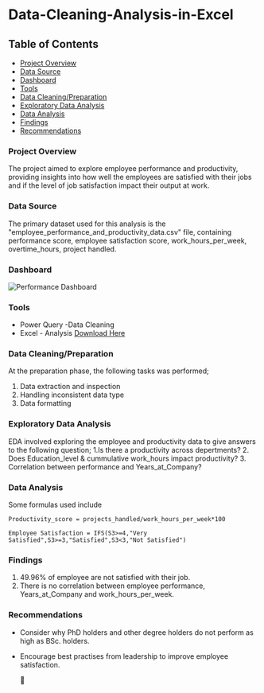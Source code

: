 # Data-Cleaning-Analysis-in-Excel

## Table of Contents
- [Project Overview](#project-overview)
- [Data Source](#data-source)
- [Dashboard](#dashboard)
- [Tools](#tools)
- [Data Cleaning/Preparation](#datacleaning-preparation)
- [Exploratory Data Analysis](#exploratory-data-analysis)
- [ Data Analysis](#data-analysis)
- [Findings](#findings)
- [Recommendations](#recommendations)

### Project Overview
The project aimed to explore employee performance and productivity, providing insights into how well the employees are satisfied with their jobs and if the level of job satisfaction impact their output at work.

### Data Source
The primary dataset used for this analysis is the "employee_performance_and_productivity_data.csv" file, containing performance score, employee satisfaction score, work_hours_per_week, overtime_hours, project handled.

### Dashboard
![Performance Dashboard](https://github.com/Funke-Shittu/Data-Cleaning-and-Analysis-in-Excel/blob/main/Performance_report.png)


### Tools
- Power Query -Data Cleaning
- Excel - Analysis [Download Here](https://github.com/Funke-Shittu/Data-Cleaning-and-Analysis-in-Excel/blob/main/Employee_Performance_Productivity%20Data.xlsx)

### Data Cleaning/Preparation

At the preparation phase, the following tasks was performed;

1. Data extraction and inspection
2. Handling inconsistent data type
3. Data formatting

### Exploratory Data Analysis 
EDA involved exploring the employee and productivity data to give answers to the following question;
1.Is there a productivity across depertments?
2. Does Education_level & cummulative work_hours impact productivity?
3. Correlation between performance and Years_at_Company?

### Data Analysis
Some formulas used include

`Productivity_score =
projects_handled/work_hours_per_week*100`

`Employee Satisfaction =
IFS(S3>=4,"Very Satisfied",S3>=3,"Satisfied",S3<3,"Not Satisfied")`

### Findings
1. 49.96% of employee are not satisfied with their job.
2. There is no correlation between employee performance, Years_at_Company and work_hours_per_week.

### Recommendations
- Consider why PhD holders and other degree holders do not perform as high as BSc. holders.
- Encourage best practises from leadership to improve employee satisfaction.

  🙂
